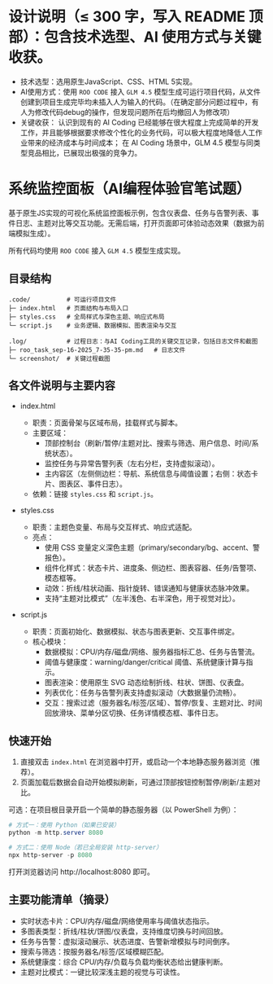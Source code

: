 # 设计说明（≤ 300 字，写入 README 顶部）：包含技术选型、AI 使用方式与关键收获。

- 技术选型：选用原生JavaScript、CSS、HTML 5实现。
- AI使用方式：使用 `ROO CODE` 接入 `GLM 4.5` 模型生成可运行项目代码，从文件创建到项目生成完毕均未插入人为输入的代码。（在确定部分问题过程中，有人为修改代码debug的操作，但发现问题所在后均撤回人为修改项）
- 关键收获：
    认识到现有的 AI Coding 已经能够在很大程度上完成简单的开发工作，并且能够根据要求修改个性化的业务代码，可以极大程度地降低人工作业带来的经济成本与时间成本；
    在 AI Coding 场景中，GLM 4.5 模型与同类型竞品相比，已展现出极强的竞争力。

# 系统监控面板（AI编程体验官笔试题）

基于原生JS实现的可视化系统监控面板示例，包含仪表盘、任务与告警列表、事件日志、主题对比等交互功能。无需后端，打开页面即可体验动态效果（数据为前端模拟生成）。

所有代码均使用 `ROO CODE` 接入 `GLM 4.5` 模型生成实现。

## 目录结构

```
.code/          # 可运行项目文件
├─ index.html   # 页面结构与布局入口
├─ styles.css   # 全局样式与深色主题、响应式布局
└─ script.js    # 业务逻辑、数据模拟、图表渲染与交互

.log/           # 过程日志：与AI Coding工具的关键交互记录，包括日志文件和截图
├─ roo_task_sep-16-2025_7-35-35-pm.md   # 日志文件
└─ screenshot/  # 关键过程截图 

```

## 各文件说明与主要内容

- index.html
	- 职责：页面骨架与区域布局，挂载样式与脚本。
	- 主要区域：
		- 顶部控制台（刷新/暂停/主题对比、搜索与筛选、用户信息、时间/系统状态）。
		- 监控任务与异常告警列表（左右分栏，支持虚拟滚动）。
		- 主内容区（左侧侧边栏：导航、系统信息与阈值设置；右侧：状态卡片、图表区、事件日志）。
	- 依赖：链接 `styles.css` 和 `script.js`。

- styles.css
	- 职责：主题色变量、布局与交互样式、响应式适配。
	- 亮点：
		- 使用 CSS 变量定义深色主题（primary/secondary/bg、accent、警报色）。
		- 组件化样式：状态卡片、进度条、侧边栏、图表容器、任务/告警项、模态框等。
		- 动效：折线/柱状动画、指针旋转、错误通知与健康状态脉冲效果。
		- 支持“主题对比模式”（左半浅色、右半深色，用于视觉对比）。

- script.js
	- 职责：页面初始化、数据模拟、状态与图表更新、交互事件绑定。
	- 核心模块：
		- 数据模拟：CPU/内存/磁盘/网络、服务器指标汇总、任务与告警流。
		- 阈值与健康度：warning/danger/critical 阈值、系统健康计算与指示。
		- 图表渲染：使用原生 SVG 动态绘制折线、柱状、饼图、仪表盘。
		- 列表优化：任务与告警列表支持虚拟滚动（大数据量仍流畅）。
		- 交互：搜索过滤（服务器名/标签/区域）、暂停/恢复、主题对比、时间回放滑块、菜单分区切换、任务详情模态框、事件日志。

## 快速开始

1. 直接双击 `index.html` 在浏览器中打开，或启动一个本地静态服务器浏览（推荐）。
2. 页面加载后数据会自动开始模拟刷新，可通过顶部按钮控制暂停/刷新/主题对比。

可选：在项目根目录开启一个简单的静态服务器（以 PowerShell 为例）：

```powershell
# 方式一：使用 Python（如果已安装）
python -m http.server 8080

# 方式二：使用 Node（若已全局安装 http-server）
npx http-server -p 8080
```

打开浏览器访问 http://localhost:8080 即可。

## 主要功能清单（摘录）

- 实时状态卡片：CPU/内存/磁盘/网络使用率与阈值状态指示。
- 多图表类型：折线/柱状/饼图/仪表盘，支持维度切换与时间回放。
- 任务与告警：虚拟滚动展示、状态进度、告警新增模拟与时间倒序。
- 搜索与筛选：按服务器名/标签/区域模糊匹配。
- 系统健康度：综合 CPU/内存/负载与负载均衡状态给出健康判断。
- 主题对比模式：一键比较深浅主题的视觉与可读性。
